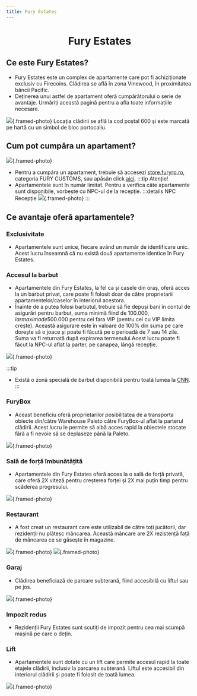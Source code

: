```yaml
---
title: Fury Estates
---
```


# <span class="title-font"><center>Fury Estates</center></span>

## <span class="header-font">Ce este Fury Estates?</span>

- Fury Estates este un complex de apartamente care pot fi achiziționate exclusiv cu Firecoins. Clădirea se află în zona Vinewood, în proximitatea băncii Pacific.
- Deținerea unui astfel de apartament oferă cumpărătorului o serie de avantaje. Urmăriți această pagină pentru a afla toate informațiile necesare.

![](https://i.imgur.com/1EUdVU2.png){.framed-photo}
Locația clădirii se află la cod poștal 600 și este marcată pe hartă cu un simbol de bloc portocaliu.

## <span class="header-font">Cum pot cumpăra un apartament?</span>

![](https://i.imgur.com/uRNgmaP.jpeg){.framed-photo}

- Pentru a cumpăra un apartament, trebuie să accesezi [store.furyrp.ro](https://store.furyrp.ro/package/6888790), categoria FURY CUSTOMS, sau apăsân click [aici](https://store.furyrp.ro/package/6888790).
:::tip Atenție!
- Apartamentele sunt în număr limitat. Pentru a verifica câte apartamente sunt disponibile, vorbește cu NPC-ul de la recepție.
:::details NPC Recepție
![](https://i.imgur.com/ONKf5ho.png){.framed-photo}
:::

## <span class="header-font">Ce avantaje oferă apartamentele?</span>

### <span class="title-font">Exclusivitate</span>
- Apartamentele sunt unice, fiecare având un număr de identificare unic. Acest lucru înseamnă că nu există două apartamente identice în Fury Estates.

### <span class="title-font">Accesul la barbut</span>
- Apartamentele din Fury Estates, la fel ca și casele din oraș, oferă acces la un barbut privat, care poate fi folosit doar de către proprietarii apartamentelor/caselor în interiorul acestora.
- Înainte de a putea folosi barbutul, trebuie să fie depuși bani în contul de asigurări pentru barbut, suma minimă fiind de 100.000$, iar maxima de 500.000$ pentru cei fara VIP (pentru cei cu VIP limita crește). Această asigurare este în valoare de 100% din suma pe care dorește să o joace și poate fi făcută pe o perioadă de 7 sau 14 zile. Suma va fi returnată după expirarea termenului.Acest lucru poate fi făcut la NPC-ul aflat la parter, pe canapea, lângă recepție.

![](https://i.imgur.com/s51HXAD.png){.framed-photo}

:::tip 
- Există o zonă specială de barbut disponibilă pentru toată lumea la [CNN](/general/cnn.html).
::: 

### <span class="title-font">FuryBox</span>
- Aceast beneficiu oferă proprietarilor posibilitatea de a transporta obiecte din/către Warehouse Paleto către FuryBox-ul aflat la parterul clădirii. Acest lucru le permite să aibă acces rapid la obiectele stocate fără a fi nevoie să se deplaseze până la Paleto.

![](https://i.imgur.com/vQ5XrRM.png){.framed-photo}

### <span class="header-font">Sală de forță îmbunătățită</span>
- Apartamentele din Fury Estates oferă acces la o sală de forță privată, care oferă 2X viteză pentru creșterea forței și 2X mai puțin timp pentru scăderea progresului.

![](https://i.imgur.com/9hHjRBc.png){.framed-photo}

### <span class="header-font">Restaurant</span>
- A fost creat un restaurant care este utilizabil de către toți jucătorii, dar rezidenții nu plătesc mâncarea. Această mâncare are 2X rezistență față de mâncarea ce se găsește în magazine.

![](https://i.imgur.com/b7UHx9D.png){.framed-photo}
![](https://i.imgur.com/VrNKDhr.png){.framed-photo}


### <span class="header-font">Garaj</span>
- Clădirea beneficiază de parcare subterană, fiind accesibilă cu liftul sau pe jos.

![](https://i.imgur.com/96q6smb.png){.framed-photo}

### Impozit redus
- Rezidenții Fury Estates sunt scutiți de impozit pentru cea mai scumpă mașină pe care o dețin.

### <span class="title-font">Lift</span>
- Apartamentele sunt dotate cu un lift care permite accesul rapid la toate etajele clădirii, inclusiv la parcarea subterană. Liftul este accesibil din interiorul clădirii și poate fi folosit de toată lumea.

![](https://i.imgur.com/ldbDswK.png){.framed-photo}
